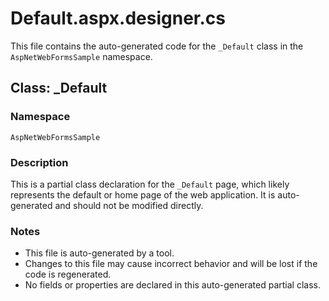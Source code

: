 # Default.aspx.designer.cs

This file contains the auto-generated code for the `_Default` class in the `AspNetWebFormsSample` namespace.

## Class: _Default

### Namespace
`AspNetWebFormsSample`

### Description
This is a partial class declaration for the `_Default` page, which likely represents the default or home page of the web application. It is auto-generated and should not be modified directly.

### Notes
- This file is auto-generated by a tool.
- Changes to this file may cause incorrect behavior and will be lost if the code is regenerated.
- No fields or properties are declared in this auto-generated partial class.